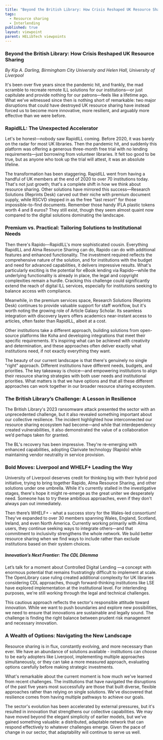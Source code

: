 ```yaml
---
title: "Beyond the British Library: How Crisis Reshaped UK Resource Sharing"
tags:
  - Resource sharing
  - Interlending
published: true
layout: viewpoint
parent: HELibTech viewpoints
---
```



### Beyond the British Library: How Crisis Reshaped UK Resource Sharing

*By Kip A. Darling, Birmingham City University and Helen Hall, University of Liverpool*

It's been over five years since the pandemic hit, and frankly, the mad scramble to recreate remote ILL solutions for our institutions—or just capitulate and provide nothing for our patrons—feels like a lifetime ago. What we've witnessed since then is nothing short of remarkable: two major disruptions that could have destroyed UK resource sharing have instead forced us to become more innovative, more resilient, and arguably more effective than we were before.

### RapidILL: The Unexpected Accelerator

Let's be honest—nobody saw RapidILL coming. Before 2020, it was barely on the radar for most UK libraries. Then the pandemic hit, and suddenly this platform was offering a generous three-month free trial with no lending requirements—just borrowing from volunteer libraries. It felt too good to be true, but as anyone who took up the trial will attest, it was an absolute lifeline.

The transformation has been staggering. RapidILL went from having a handful of UK members at the end of 2020 to over 70 institutions today. That's not just growth; that's a complete shift in how we think about resource sharing. Other solutions have mirrored this success—Research Solutions (Reprints Desk) carved out their niche with premium document supply, while RSCVD stepped in as the free "last resort" for those impossible-to-find documents. Remember those handy IFLA plastic tokens worth 4 and 8 euros? They still exist, though they seem almost quaint now compared to the digital solutions dominating the landscape.

### Premium vs. Practical: Tailoring Solutions to Institutional Needs

Then there's Rapido—RapidILL's more sophisticated cousin. Everything RapidILL and Alma Resource Sharing can do, Rapido can do with additional features and enhanced functionality. The investment required reflects the comprehensive nature of the solution, and for institutions with the budget and need for advanced capabilities, it delivers impressive results. What's particularly exciting is the potential for eBook lending via Rapido—while the underlying functionality is already in place, the legal and copyright complexities remain a hurdle. Cracking this challenge could significantly extend the reach of digital ILL services, especially for institutions seeking to balance access with compliance.

Meanwhile, in the premium services space, Research Solutions (Reprints Desk) continues to provide valuable support for staff workflow, but it's worth noting the growing role of Article Galaxy Scholar. Its seamless integration with discovery layers offers academics near-instant access to articles, often faster than RapidILL, albeit at a cost.

Other institutions take a different approach, building solutions from open-source platforms like Koha and developing integrations that meet their specific requirements. It's inspiring what can be achieved with creativity and determination, and these approaches often deliver exactly what institutions need, if not exactly everything they want.

The beauty of our current landscape is that there's genuinely no single "right" approach. Different institutions have different needs, budgets, and priorities. The key takeaway is choice—and empowering institutions to align their resource sharing strategies with both user needs and institutional priorities. What matters is that we have options and that all these different approaches can work together in our broader resource sharing ecosystem.

### The British Library’s Challenge: A Lesson in Resilience

The British Library's 2023 ransomware attack presented the sector with an unprecedented challenge, but it also revealed something important about our collective resilience. The incident highlighted how interconnected our resource sharing ecosystem had become—and while that interdependency created vulnerabilities, it also demonstrated the value of a collaboration we’d perhaps taken for granted.

The BL's recovery has been impressive. They're re-emerging with enhanced capabilities, adopting Clarivate technology (Rapido) while maintaining vendor neutrality in service provision. 

### Bold Moves: Liverpool and WHELF+ Leading the Way

University of Liverpool deserves credit for thinking big with their hybrid pod initiative, trying to bring together Rapido, Alma Resource Sharing, and other solutions under one umbrella. While it's currently stalled in the investigative stages, there's hope it might re-emerge as the great uniter we desperately need. Someone has to try these ambitious approaches, even if they don't always pan out immediately.

Then there’s WHELF+ - what a success story for the Wales-led consortium! They've expanded to over 30 members spanning Wales, England, Scotland, Ireland, and even North America. Currently working primarily with Alma users, they continue seeking ways to integrate others—and that commitment to inclusivity strengthens the whole network. We build better resource sharing when we find ways to include rather than exclude institutions based on their system choices.

##### Innovation’s Next Frontier: The CDL Dilemma

Let’s talk for a moment about Controlled Digital Lending —a concept with enormous potential that remains frustratingly difficult to implement at scale. The OpenLibrary case ruling created additional complexity for UK libraries considering CDL approaches, though forward-thinking institutions like LSE have explored implementation at the institutional level. For interlending purposes, we're still working through the legal and technical challenges.

This cautious approach reflects the sector's responsible attitude toward innovation. While we want to push boundaries and explore new possibilities, we need to ensure that innovations are sustainable and legally sound. The challenge is finding the right balance between prudent risk management and necessary innovation.

### A Wealth of Options: Navigating the New Landscape

Resource sharing is in flux, constantly evolving, and more necessary than ever. We have an abundance of solutions available - institutions can choose to be early adopters like Liverpool, implementing multiple approaches simultaneously, or they can take a more measured approach, evaluating options carefully before making strategic investments.

What's remarkable about the current moment is how much we've learned from recent challenges. The institutions that have navigated the disruptions of the past five years most successfully are those that built diverse, flexible approaches rather than relying on single solutions. We've discovered that resilience comes from having multiple pathways to achieve our goals.

The sector's evolution has been accelerated by external pressures, but it's resulted in innovation that strengthens our collective capabilities. We may have moved beyond the elegant simplicity of earlier models, but we've gained something valuable: a distributed, adaptable network that can respond effectively to whatever challenges emerge. Given the pace of change in our sector, that adaptability will continue to serve us well.
